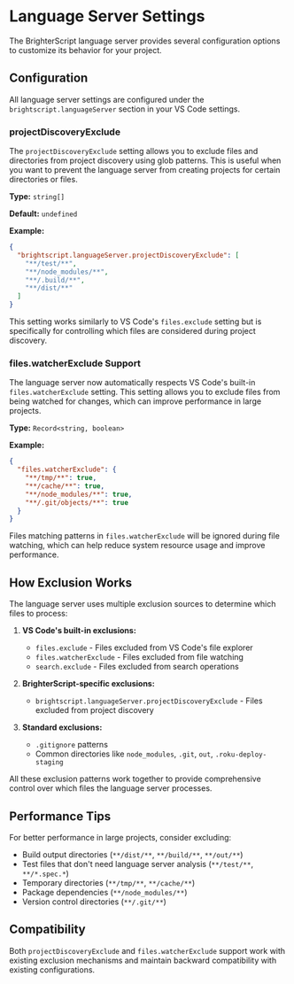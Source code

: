 # Language Server Settings

The BrighterScript language server provides several configuration options to customize its behavior for your project.

## Configuration

All language server settings are configured under the `brightscript.languageServer` section in your VS Code settings.

### projectDiscoveryExclude

The `projectDiscoveryExclude` setting allows you to exclude files and directories from project discovery using glob patterns. This is useful when you want to prevent the language server from creating projects for certain directories or files.

**Type:** `string[]`

**Default:** `undefined`

**Example:**
```json
{
  "brightscript.languageServer.projectDiscoveryExclude": [
    "**/test/**",
    "**/node_modules/**",
    "**/.build/**",
    "**/dist/**"
  ]
}
```

This setting works similarly to VS Code's `files.exclude` setting but is specifically for controlling which files are considered during project discovery.

### files.watcherExclude Support

The language server now automatically respects VS Code's built-in `files.watcherExclude` setting. This setting allows you to exclude files from being watched for changes, which can improve performance in large projects.

**Type:** `Record<string, boolean>`

**Example:**
```json
{
  "files.watcherExclude": {
    "**/tmp/**": true,
    "**/cache/**": true,
    "**/node_modules/**": true,
    "**/.git/objects/**": true
  }
}
```

Files matching patterns in `files.watcherExclude` will be ignored during file watching, which can help reduce system resource usage and improve performance.

## How Exclusion Works

The language server uses multiple exclusion sources to determine which files to process:

1. **VS Code's built-in exclusions:**
   - `files.exclude` - Files excluded from VS Code's file explorer
   - `files.watcherExclude` - Files excluded from file watching
   - `search.exclude` - Files excluded from search operations

2. **BrighterScript-specific exclusions:**
   - `brightscript.languageServer.projectDiscoveryExclude` - Files excluded from project discovery

3. **Standard exclusions:**
   - `.gitignore` patterns
   - Common directories like `node_modules`, `.git`, `out`, `.roku-deploy-staging`

All these exclusion patterns work together to provide comprehensive control over which files the language server processes.

## Performance Tips

For better performance in large projects, consider excluding:

- Build output directories (`**/dist/**`, `**/build/**`, `**/out/**`)
- Test files that don't need language server analysis (`**/test/**`, `**/*.spec.*`)
- Temporary directories (`**/tmp/**`, `**/cache/**`)
- Package dependencies (`**/node_modules/**`)
- Version control directories (`**/.git/**`)

## Compatibility

Both `projectDiscoveryExclude` and `files.watcherExclude` support work with existing exclusion mechanisms and maintain backward compatibility with existing configurations.
